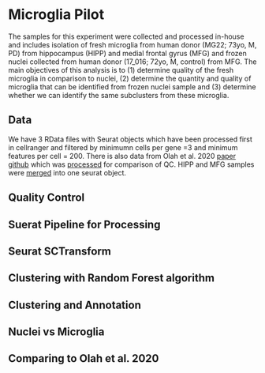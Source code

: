 # Microglia Pilot
The samples for this experiment were collected and processed in-house and includes isolation of fresh microglia from human donor (MG22; 73yo, M, PD) from hippocampus (HIPP) and medial frontal gyrus (MFG) and frozen nuclei collected from human donor (17_016; 72yo, M, control) from MFG. The main objectives of this analysis is to (1) determine quality of the fresh microglia in comparison to nuclei, (2) determine the quantity and quality of microglia that can be identified from frozen nuclei sample and (3) determine whether we can identify the same subclusters from these microglia. 

## Data
We have 3 RData files with Seurat objects which have been processed first in cellranger and filtered by minimumn cells per gene =3 and minimum features per cell = 200. There is also data from Olah et al. 2020 [paper](https://www.nature.com/articles/s41467-020-19737-2) [github](https://github.com/vilasmenon/Microglia_Olah_et_al_2020) which was [processed]() for comparison of QC. 
HIPP and MFG samples were [merged]() into one seurat object.

## Quality Control


## Suerat Pipeline for Processing


## Seurat SCTransform


## Clustering with Random Forest algorithm


## Clustering and Annotation


## Nuclei vs Microglia


## Comparing to Olah et al. 2020


